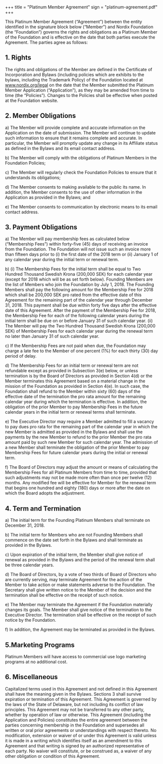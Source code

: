 +++
title = "Platinum Member Agreement"
sign = "platinum-agreement.pdf"
+++

This Platinum Member Agreement (“Agreement”) between the entity identified in the signature block below (“Member”) and Nordix Foundation (the “Foundation”) governs the rights and obligations as a Platinum Member of the Foundation and is effective on the date that both parties execute the Agreement. The parties agree as follows:

## 1. Rights

The rights and obligations of the Member are defined in the Certificate of Incorporation and Bylaws (including policies which are exhibits to the bylaws, including the Trademark Policy) of the Foundation located at www.nordix.org/legal on the date that the Member submitted the Platinum Member Application (“Application”), as they may be amended from time to time (the “Policies”). Changes to the Policies shall be effective when posted at the Foundation website.

## 2. Member Obligations

a) The Member will provide complete and accurate information on the Application on the date of submission. The Member will continue to update such information to ensure that it remains complete and accurate. In particular, the Member will promptly update any change in its Affiliate status as defined in the Bylaws and its email contact address.

b) The Member will comply with the obligations of Platinum Members in the Foundation Policies;

c) The Member will regularly check the Foundation Policies to ensure that it understands its obligations;

d) The Member consents to making available to the public its name. In addition, the Member consents to the use of other information in the Application as provided in the Bylaws; and

e) The Member consents to communication by electronic means to its email contact address.

## 3. Payment Obligations

a) The Member will pay membership fees as calculated below (“Membership Fees”) within forty-five (45) days of receiving an invoice from the Foundation. The Foundation will not issue such an invoice more than fifteen days prior to (i) the first date of the 2018 term or (ii) January 1 of any calendar year during the initial term or renewal term.

b) (i) The Membership Fees for the initial term shall be equal to Two Hundred Thousand Swedish Krona (200,000 SEK) for each calendar year (except for 2018 which will be as set forth below).  Founding Members are the list of Members who join the Foundation by July 1, 2018. The Founding Members shall pay the following amount for the Membership Fee for 2018 which shall be 200,000 SEK pro rated from  the effective date of this Agreement for the remaining part of the calendar year through December 31, 2018. This payment shall be due within forty five days after the effective date of this Agreement. After the payment of the Membership Fee for 2018, the Membership Fee for each of the following calendar years during the initial term shall be due on or before January 31 of such calendar year. (ii) The Member will pay the Two Hundred Thousand Swedish Krona (200,000 SEK) of Membership Fees for each calendar year during the renewal term no later than January 31 of such calendar year.

c) If the  Membership Fees are not paid when due, the Foundation may charge a late fee to the Member of one percent (1%) for each thirty (30) day period of delay.

d) The Membership Fees for an initial term or renewal term are not refundable except as provided in Subsection 3(e) below, or unless termination is by the Board of Directors as provided in Section 4(d) or the Member terminates this Agreement based on a material change in the mission of the Foundation as provided in Section 4(e).  In such case, the Foundation shall refund to the Member within sixty (60) days of the effective date of the termination the pro rata amount for the remaining calendar year during which the termination is effective. In addition, the obligation of the prior Member to pay Membership Fees in the future calendar years in the initial term or renewal terms shall terminate.

e) The Executive Director may require a Member admitted to fill a vacancy to pay dues pro rata  for the remaining part of the calendar year in which the new Member is admitted as provided in the Bylaws and shall use the payments by the new Member to refund to the prior Member the pro rata amount paid by such new Member for such calendar year.  The admission of a new Member shall terminate the obligation of the prior Member to pay Membership Fees for future calendar years during the initial or renewal term.

f)  The Board of Directors may adjust the amount or means of calculating the Membership Fees for all Platinum Members from time to time, provided that such adjustments may not be made more often than once per twelve (12) months. Any modified fee will be effective for Member for the renewal term that begins one hundred and eighty (180) days or more after the date on which the Board adopts the adjustment.

## 4. Term and Termination

a) The initial term for the Founding Platinum Members shall terminate on December 31, 2018.

b) The initial term for Members who are not Founding Members shall commence on the date set forth in the Bylaws and shall terminate as provided in the Bylaws.

c) Upon expiration of the initial term, the Member shall give notice of renewal as provided in the Bylaws and the period of the renewal term shall be three calendar years.

d) The Board of Directors, by a vote of two thirds of Board of Directors who are currently serving, may terminate Agreement for the action of the Member to take action or make statements adverse to  the Foundation. The Secretary shall give written notice to the Member of the decision and the termination shall be effective on the receipt of such notice.

e) The Member may terminate the Agreement if the Foundation materially changes its goals. The Member shall give notice of the termination to the Executive Director. The termination shall be effective on the receipt of such notice by the Foundation.

f) In addition, the Agreement may be terminated as provided in the Bylaws.

## 5.Marketing Programs

Platinum Members will have access to commercial use logo marketing programs at no additional cost.

## 6. Miscellaneous

Capitalized terms used in this Agreement and not defined in this Agreement shall have the meaning given in the Bylaws. Sections 3 shall survive expiration or termination of this Agreement. This Agreement is governed by the laws of the State of Delaware, but not including its conflict of law principles. This Agreement may not be transferred to any other party, whether by operation of law or otherwise. This Agreement (including the Application and Policies) constitutes the entire agreement between the parties concerning membership in the Foundation and supersedes all written or oral prior agreements or understandings with respect thereto. No modification, extension or waiver of or under this Agreement is valid unless it is made in a writing which identifies itself as an amendment to this Agreement and that writing is signed by an authorized representative of each party. No waiver will constitute, or be construed as, a waiver of any other obligation or condition of this Agreement.
